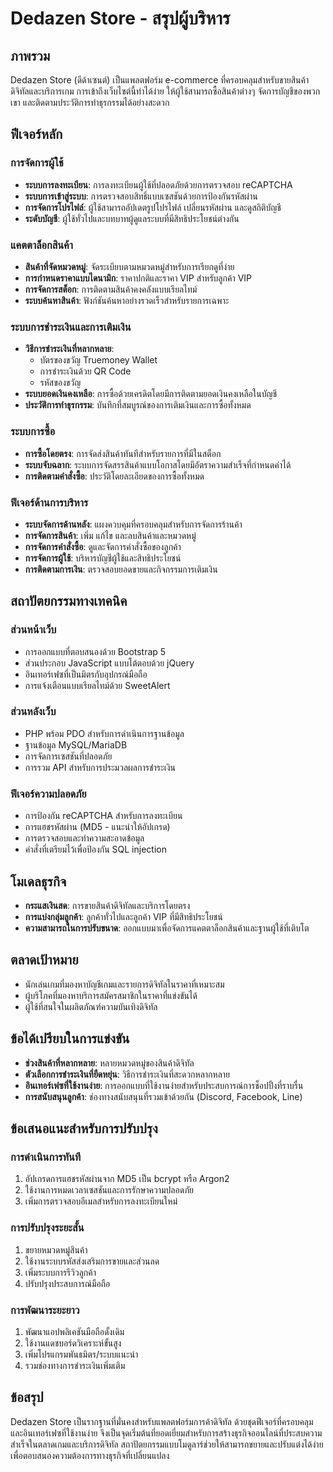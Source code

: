 # Dedazen Store - สรุปผู้บริหาร

## ภาพรวม
Dedazen Store (ดีด้าเซนต์) เป็นแพลตฟอร์ม e-commerce ที่ครอบคลุมสำหรับขายสินค้าดิจิทัลและบริการเกม การเข้าถึงเว็บไซต์นี้ทำได้ง่าย ให้ผู้ใช้สามารถซื้อสินค้าต่างๆ จัดการบัญชีของพวกเขา และติดตามประวัติการทำธุรกรรมได้อย่างสะดวก

## ฟีเจอร์หลัก

### การจัดการผู้ใช้
- **ระบบการลงทะเบียน**: การลงทะเบียนผู้ใช้ที่ปลอดภัยด้วยการตรวจสอบ reCAPTCHA
- **ระบบการเข้าสู่ระบบ**: การตรวจสอบสิทธิ์แบบเซสชันด้วยการป้องกันรหัสผ่าน
- **การจัดการโปรไฟล์**: ผู้ใช้สามารถอัปเดตรูปโปรไฟล์ เปลี่ยนรหัสผ่าน และดูสถิติบัญชี
- **ระดับบัญชี**: ผู้ใช้ทั่วไปและบทบาทผู้ดูแลระบบที่มีสิทธิประโยชน์ต่างกัน

### แคตตาล็อกสินค้า
- **สินค้าที่จัดหมวดหมู่**: จัดระเบียบตามหมวดหมู่สำหรับการเรียกดูที่ง่าย
- **การกำหนดราคาแบบไดนามิก**: ราคาปกติและราคา VIP สำหรับลูกค้า VIP
- **การจัดการสต็อก**: การติดตามสินค้าคงคลังแบบเรียลไทม์
- **ระบบค้นหาสินค้า**: ฟังก์ชันค้นหาอย่างรวดเร็วสำหรับรายการเฉพาะ

### ระบบการชำระเงินและการเติมเงิน
- **วิธีการชำระเงินที่หลากหลาย**:
  - บัตรของขวัญ Truemoney Wallet
  - การชำระเงินด้วย QR Code
  - รหัสของขวัญ
- **ระบบยอดเงินคงเหลือ**: การซื้อด้วยเครดิตโดยมีการติดตามยอดเงินคงเหลือในบัญชี
- **ประวัติการทำธุรกรรม**: บันทึกที่สมบูรณ์ของการเติมเงินและการซื้อทั้งหมด

### ระบบการซื้อ
- **การซื้อโดยตรง**: การจัดส่งสินค้าทันทีสำหรับรายการที่มีในสต็อก
- **ระบบจับฉลาก**: ระบบการจัดสรรสินค้าแบบโอกาสโดยมีอัตราความสำเร็จที่กำหนดค่าได้
- **การติดตามคำสั่งซื้อ**: ประวัติโดยละเอียดของการซื้อทั้งหมด

### ฟีเจอร์ด้านการบริหาร
- **ระบบจัดการด้านหลัง**: แผงควบคุมที่ครอบคลุมสำหรับการจัดการร้านค้า
- **การจัดการสินค้า**: เพิ่ม แก้ไข และลบสินค้าและหมวดหมู่
- **การจัดการคำสั่งซื้อ**: ดูและจัดการคำสั่งซื้อของลูกค้า
- **การจัดการผู้ใช้**: บริหารบัญชีผู้ใช้และสิทธิประโยชน์
- **การติดตามการเงิน**: ตรวจสอบยอดขายและกิจกรรมการเติมเงิน

## สถาปัตยกรรมทางเทคนิค

### ส่วนหน้าเว็บ
- การออกแบบที่ตอบสนองด้วย Bootstrap 5
- ส่วนประกอบ JavaScript แบบโต้ตอบด้วย jQuery
- อินเทอร์เฟซที่เป็นมิตรกับอุปกรณ์มือถือ
- การแจ้งเตือนแบบเรียลไทม์ด้วย SweetAlert

### ส่วนหลังเว็บ
- PHP พร้อม PDO สำหรับการดำเนินการฐานข้อมูล
- ฐานข้อมูล MySQL/MariaDB
- การจัดการเซสชันที่ปลอดภัย
- การรวม API สำหรับการประมวลผลการชำระเงิน

### ฟีเจอร์ความปลอดภัย
- การป้องกัน reCAPTCHA สำหรับการลงทะเบียน
- การแฮชรหัสผ่าน (MD5 - แนะนำให้อัปเกรด)
- การตรวจสอบและทำความสะอาดข้อมูล
- คำสั่งที่เตรียมไว้เพื่อป้องกัน SQL injection

## โมเดลธุรกิจ
- **กระแสเงินสด**: การขายสินค้าดิจิทัลและบริการโดยตรง
- **การแบ่งกลุ่มลูกค้า**: ลูกค้าทั่วไปและลูกค้า VIP ที่มีสิทธิประโยชน์
- **ความสามารถในการปรับขนาด**: ออกแบบมาเพื่อจัดการแคตตาล็อกสินค้าและฐานผู้ใช้ที่เติบโต

## ตลาดเป้าหมาย
- นักเล่นเกมที่มองหาบัญชีเกมและรายการดิจิทัลในราคาที่เหมาะสม
- ผู้บริโภคที่มองหาบริการสมัครสมาชิกในราคาที่แข่งขันได้
- ผู้ใช้ที่สนใจในผลิตภัณฑ์ความบันเทิงดิจิทัล

## ข้อได้เปรียบในการแข่งขัน
- **ช่วงสินค้าที่หลากหลาย**: หลายหมวดหมู่ของสินค้าดิจิทัล
- **ตัวเลือกการชำระเงินที่ยืดหยุ่น**: วิธีการชำระเงินที่สะดวกหลากหลาย
- **อินเทอร์เฟซที่ใช้งานง่าย**: การออกแบบที่ใช้งานง่ายสำหรับประสบการณ์การช็อปปิ้งที่ราบรื่น
- **การสนับสนุนลูกค้า**: ช่องทางสนับสนุนที่รวมเข้าด้วยกัน (Discord, Facebook, Line)

## ข้อเสนอแนะสำหรับการปรับปรุง

### การดำเนินการทันที
1. อัปเกรดการแฮชรหัสผ่านจาก MD5 เป็น bcrypt หรือ Argon2
2. ใช้งานการหมดเวลาเซสชันและการรักษาความปลอดภัย
3. เพิ่มการตรวจสอบอีเมลสำหรับการลงทะเบียนใหม่

### การปรับปรุงระยะสั้น
1. ขยายหมวดหมู่สินค้า
2. ใช้งานระบบรหัสส่งเสริมการขายและส่วนลด
3. เพิ่มระบบการรีวิวลูกค้า
4. ปรับปรุงประสบการณ์มือถือ

### การพัฒนาระยะยาว
1. พัฒนาแอปพลิเคชันมือถือดั้งเดิม
2. ใช้งานแดชบอร์ดวิเคราะห์ขั้นสูง
3. เพิ่มโปรแกรมพันธมิตร/ระบบแนะนำ
4. รวมช่องทางการชำระเงินเพิ่มเติม

## ข้อสรุป
Dedazen Store เป็นรากฐานที่มั่นคงสำหรับแพลตฟอร์มการค้าดิจิทัล ด้วยชุดฟีเจอร์ที่ครอบคลุมและอินเทอร์เฟซที่ใช้งานง่าย จึงเป็นจุดเริ่มต้นที่ยอดเยี่ยมสำหรับการสร้างธุรกิจออนไลน์ที่ประสบความสำเร็จในตลาดเกมและบริการดิจิทัล สถาปัตยกรรมแบบโมดูลาร์ช่วยให้สามารถขยายและปรับแต่งได้ง่ายเพื่อตอบสนองความต้องการทางธุรกิจที่เปลี่ยนแปลง